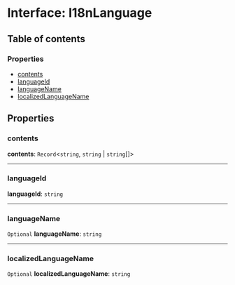# Interface: I18nLanguage

## Table of contents

### Properties

* [contents](/auto-docs/editor/interfaces/I18nLanguage.md#contents)
* [languageId](/auto-docs/editor/interfaces/I18nLanguage.md#languageid)
* [languageName](/auto-docs/editor/interfaces/I18nLanguage.md#languagename)
* [localizedLanguageName](/auto-docs/editor/interfaces/I18nLanguage.md#localizedlanguagename)

## Properties

### contents

**contents**: `Record`<`string`, `string` | `string`\[]>

***

### languageId

**languageId**: `string`

***

### languageName

`Optional` **languageName**: `string`

***

### localizedLanguageName

`Optional` **localizedLanguageName**: `string`
